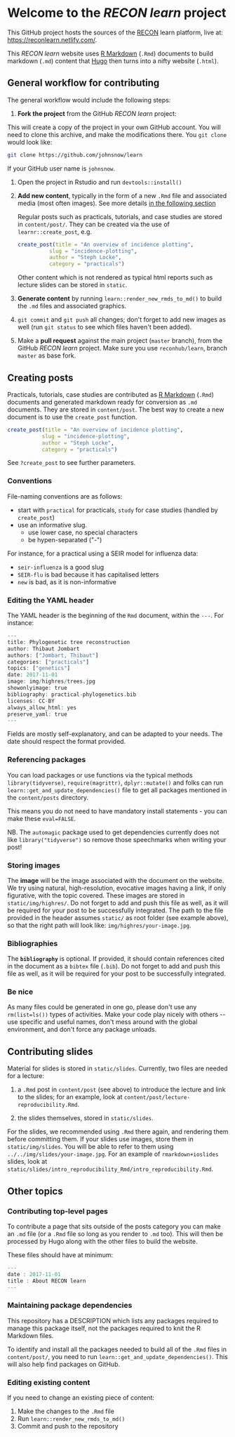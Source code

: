 Welcome to the *RECON learn* project
====================================

This GitHub project hosts the sources of the [RECON](http://www.repidemicsconsortium.org/) learn platform, live at: <https://reconlearn.netlify.com/>.

This *RECON learn* website uses [R Markdown](http://rmarkdown.rstudio.com/) (`.Rmd`) documents to build markdown (`.md`) content that [Hugo](https://gohugo.io) then turns into a nifty website (`.html`).

General workflow for contributing
---------------------------------

The general workflow would include the following steps:

1.  **Fork the project** from the GitHub *RECON learn* project:

This will create a copy of the project in your own GitHub account. You will need to clone this archive, and make the modifications there. You `git clone` would look like:

``` bash
git clone https://github.com/johnsnow/learn
```

If your GitHub user name is `johnsnow`.

1.  Open the project in Rstudio and run `devtools::install()`

2.  **Add new content**, typically in the form of a new `.Rmd` file and associated media (most often images). See more details [in the following section](#creation)

    Regular posts such as practicals, tutorials, and case studies are stored in `content/post/`. They can be created via the use of `learnr::create_post`, e.g.
    
    ```r
    create_post(title = "An overview of incidence plotting",
              slug = "incidence-plotting",
              author = "Steph Locke",
              category = "practicals")
    ```

    Other content which is not rendered as typical html reports such as lecture slides can be stored in `static`.

3.  **Generate content** by running `learn::render_new_rmds_to_md()` to build the `.md` files and associated graphics.

4.  `git commit` and `git push` all changes; don't forget to add new images as well (run `git status` to see which files haven't been added).

5.  Make a **pull request** against the main project (`master` branch), from the GitHub *RECON learn* project. Make sure you use `reconhub/learn`, branch `master` as base fork.

Creating posts <a name="creation"></a>
--------------

Practicals, tutorials, case studies are contributed as [R Markdown](http://rmarkdown.rstudio.com/) (`.Rmd`) documents and generated markdown ready for conversion as `.md` documents. They are stored in `content/post`. The best way to create a new document is to use the `create_post` function.

 ```r
create_post(title = "An overview of incidence plotting",
            slug = "incidence-plotting",
            author = "Steph Locke",
            category = "practicals")
```

See `?create_post` to see further parameters.

### Conventions

File-naming conventions are as follows:

-   start with `practical` for practicals, `study` for case studies (handled by `create_post`)
-   use an informative slug.
    -   use lower case, no special characters
    -   be hypen-separated ("-")

For instance, for a practical using a SEIR model for influenza data:

-   `seir-influenza` is a good slug 
-   `SEIR-flu` is bad because it has capitalised letters
-   `new` is bad, as it is non-informative

### Editing the YAML header

The YAML header is the beginning of the `Rmd` document, within the `---`. For instance:

``` r
---
title: Phylogenetic tree reconstruction
author: Thibaut Jombart
authors: ["Jombart, Thibaut"]
categories: ["practicals"]
topics: ["genetics"]
date: 2017-11-01
image: img/highres/trees.jpg
showonlyimage: true
bibliography: practical-phylogenetics.bib
licenses: CC-BY
always_allow_html: yes
preserve_yaml: true
---
```

Fields are mostly self-explanatory, and can be adapted to your needs. The date should respect the format provided.

### Referencing packages

You can load packages or use functions via the typical methods `library(tidyverse)`, `require(magrittr)`, `dplyr::mutate()` and folks can run `learn::get_and_update_dependencies()` file to get all packages mentioned in the `content/posts` directory.

This means you do not need to have mandatory install statements - you can make these `eval=FALSE`.

NB. The `automagic` package used to get dependencies currently does not like `library("tidyverse")` so remove those speechmarks when writing your post!

### Storing images

The **image** will be the image associated with the document on the website. We try using natural, high-resolution, evocative images having a link, if only figurative, with the topic covered. These images are stored in `static/img/highres/`. Do not forget to add and push this file as well, as it will be required for your post to be successfully integrated. The path to the file provided in the header assumes `static/` as root folder (see example above), so that the right path will look like: `img/highres/your-image.jpg`.

### Bibliographies

The **`bibliography`** is optional. If provided, it should contain references cited in the document as a `bibtex` file (`.bib`). Do not forget to add and push this file as well, as it will be required for your post to be successfully integrated.

### Be nice

As many files could be generated in one go, please don't use any `rm(list=ls())` types of activities. Make your code play nicely with others -- use specific and useful names, don't mess around with the global environment, and don't force any package unloads.

Contributing slides
-------------------

Material for slides is stored in `static/slides`. Currently, two files are needed for a lecture:

1.  a `.Rmd` post in `content/post` (see above) to introduce the lecture and link to the slides; for an example, look at `content/post/lecture-reproducibility.Rmd`.

2.  the slides themselves, stored in `static/slides`.

For the slides, we recommended using `.Rmd` there again, and rendering them before committing them. If your slides use images, store them in `static/img/slides`. You will be able to refer to them using `../../img/slides/your-image.jpg`. For an example of `rmarkdown+ioslides` slides, look at `static/slides/intro_reproducibility_Rmd/intro_reproducibility.Rmd`.

Other topics
------------

### Contributing top-level pages

To contribute a page that sits outside of the posts category you can make an `.md` file (or a `.Rmd` file so long as you render to `.md` too). This will then be processed by Hugo along with the other files to build the website.

These files should have at minimum:

``` r
---
date : 2017-11-01
title : About RECON learn
---
```

### Maintaining package dependencies

This repository has a DESCRIPTION which lists any packages required to manage this package itself, not the packages required to knit the R Markdown files.

To identify and install all the packages needed to build all of the `.Rmd` files in `content/post/`, you need to run `learn::get_and_update_dependencies()`. This will also help find packages on GitHub.

### Editing existing content

If you need to change an existing piece of content:

1.  Make the changes to the `.Rmd` file
2.  Run `learn::render_new_rmds_to_md()`
3.  Commit and push to the repository
